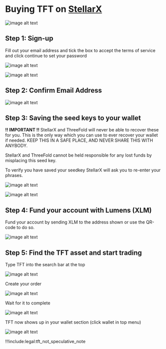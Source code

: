 # Buying TFT on [StellarX](https://www.stellarx.com/)

![image alt text](img/stellar_x_image_0.jpg)

## Step 1: Sign-up

Fill out your email address and tick the box to accept the terms of service and click continue to set your password

![image alt text](img/stellar_x_image_1.jpg)

![image alt text](img/stellar_x_image_2.jpg)

## Step 2: Confirm Email Address

![image alt text](img/stellar_x_image_3.jpg)

## Step 3: Saving the seed keys to your wallet

**!! IMPORTANT !!** StellarX and ThreeFold will never be able to recover these for you. This is the only way which you can use to ever recover your wallet if needed. KEEP THIS IN A SAFE PLACE, AND NEVER SHARE THIS WITH ANYBODY. 

StellarX and ThreeFold cannot be held responsible for any lost funds by misplacing this seed key.

To verify you have saved your seedkey StellarX will ask you to re-enter your phrases.

![image alt text](img/stellar_x_image_4.jpg)

![image alt text](img/stellar_x_image_5.jpg)

## Step 4: Fund your account with Lumens (XLM)

Fund your account by sending XLM to the address shown or use the QR-code to do so.

![image alt text](img/stellar_x_image_6.jpg)

## Step 5: Find the TFT asset and start trading

Type TFT into the search bar at the top

![image alt text](img/stellar_x_image_7.jpg)

Create your order

![image alt text](img/stellar_x_image_8.jpg)

Wait for it to complete

![image alt text](img/stellar_x_image_9.jpg)

TFT now shows up in your wallet section (click wallet in top menu)

![image alt text](img/stellar_x_image_10.jpg)

!!!include:legal:tft_not_speculative_note
